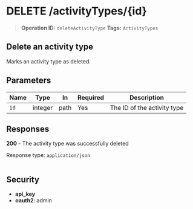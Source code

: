 # DELETE /activityTypes/{id}

> **Operation ID:** `deleteActivityType`
> **Tags:** `ActivityTypes`

## Delete an activity type

Marks an activity type as deleted.

## Parameters

| Name | Type | In | Required | Description |
|------|------|-------|----------|-------------|
| `id` | integer | path | Yes | The ID of the activity type |

## Responses

**200** - The activity type was successfully deleted

Response type: `application/json`

```

```


## Security

- **api_key**
- **oauth2**: admin